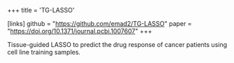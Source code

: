 +++
title = 'TG-LASSO'

[links]
    github = "https://github.com/emad2/TG-LASSO"
    paper = "https://doi.org/10.1371/journal.pcbi.1007607"
+++

Tissue-guided LASSO to predict the drug response of cancer patients using cell line training samples.